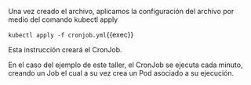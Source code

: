 Una vez creado el archivo, aplicamos la configuración del archivo por medio del comando kubectl apply

`kubectl apply -f cronjob.yml`{{exec}}

Esta instrucción creará el CronJob. 

En el caso del ejemplo de este taller, el CronJob se ejecuta cada minuto, creando un Job el cual a su vez crea un Pod asociado a su ejecución.
